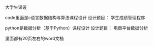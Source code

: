 大学生课设


code里面是c语言数据结构与算法课程设计
设计题目：	学生成绩管理程序

python是数据分析（基于Python）课程设计
设计题目：	电商平台数据分析


里面都有20页左右的word文档

